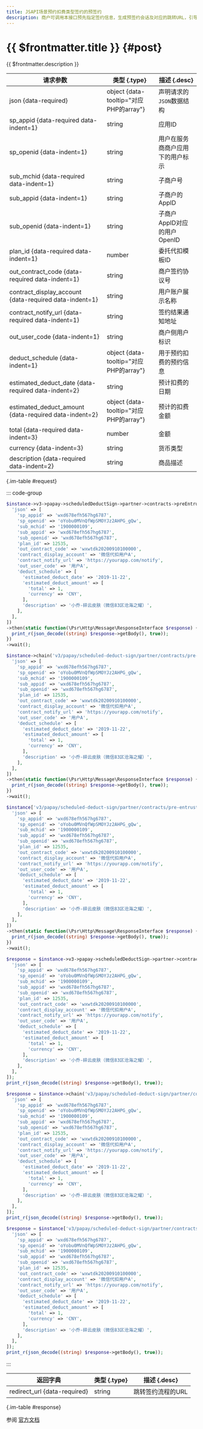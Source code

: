```yaml
---
title: JSAPI场景预约扣费类型签约的预签约
description: 商户可调用本接口预先指定签约信息，生成预签约会话及对应的跳转URL，引导用户在微信内访问跳转签约流程的URL跳转至微信支付的页面。
---
```


# {{ $frontmatter.title }} {#post}

{{ $frontmatter.description }}

| 请求参数 | 类型 {.type} | 描述 {.desc}
| --- | --- | ---
| json {data-required} | object {data-tooltip="对应PHP的array"} | 声明请求的`JSON`数据结构
| sp_appid {data-required data-indent=1} | string | 应用ID
| sp_openid {data-indent=1} | string | 用户在服务商商户应用下的用户标示
| sub_mchid {data-required data-indent=1} | string | 子商户号
| sub_appid {data-indent=1} | string | 子商户的AppID
| sub_openid {data-indent=1} | string | 子商户AppID对应的用户OpenID
| plan_id {data-required data-indent=1} | number | 委托代扣模板ID
| out_contract_code {data-required data-indent=1} | string | 商户签约协议号
| contract_display_account {data-required data-indent=1} | string | 用户账户展示名称
| contract_notify_url {data-required data-indent=1} | string | 签约结果通知地址
| out_user_code {data-indent=1} | string | 商户侧用户标识
| deduct_schedule {data-indent=1} | object {data-tooltip="对应PHP的array"} | 用于预约扣费的预约信息
| estimated_deduct_date {data-required data-indent=2} | string | 预计扣费的日期
| estimated_deduct_amount {data-required data-indent=2} | object {data-tooltip="对应PHP的array"} | 预计的扣费金额
| total {data-required data-indent=3} | number | 金额
| currency {data-indent=3} | string | 货币类型
| description {data-required data-indent=2} | string | 商品描述

{.im-table #request}

::: code-group

```php [异步纯链式]
$instance->v3->papay->scheduledDeductSign->partner->contracts->preEntrustSign->jsapi->postAsync([
  'json' => [
    'sp_appid' => 'wxd678efh567hg6787',
    'sp_openid' => 'oYobu0MVnQfWpSMOYJz2AHPG_gQw',
    'sub_mchid' => '1900000109',
    'sub_appid' => 'wxd678efh567hg6787',
    'sub_openid' => 'wxd678efh567hg6787',
    'plan_id' => 12535,
    'out_contract_code' => 'wxwtdk20200910100000',
    'contract_display_account' => '微信代扣用户A',
    'contract_notify_url' => 'https://yourapp.com/notify',
    'out_user_code' => '用户A',
    'deduct_schedule' => [
      'estimated_deduct_date' => '2019-11-22',
      'estimated_deduct_amount' => [
        'total' => 1,
        'currency' => 'CNY',
      ],
      'description' => '小乔-碎云皮肤（微信83区沧海之耀）',
    ],
  ],
])
->then(static function(\Psr\Http\Message\ResponseInterface $response) {
  print_r(json_decode((string) $response->getBody(), true));
})
->wait();
```

```php [异步声明式]
$instance->chain('v3/papay/scheduled-deduct-sign/partner/contracts/pre-entrust-sign/jsapi')->postAsync([
  'json' => [
    'sp_appid' => 'wxd678efh567hg6787',
    'sp_openid' => 'oYobu0MVnQfWpSMOYJz2AHPG_gQw',
    'sub_mchid' => '1900000109',
    'sub_appid' => 'wxd678efh567hg6787',
    'sub_openid' => 'wxd678efh567hg6787',
    'plan_id' => 12535,
    'out_contract_code' => 'wxwtdk20200910100000',
    'contract_display_account' => '微信代扣用户A',
    'contract_notify_url' => 'https://yourapp.com/notify',
    'out_user_code' => '用户A',
    'deduct_schedule' => [
      'estimated_deduct_date' => '2019-11-22',
      'estimated_deduct_amount' => [
        'total' => 1,
        'currency' => 'CNY',
      ],
      'description' => '小乔-碎云皮肤（微信83区沧海之耀）',
    ],
  ],
])
->then(static function(\Psr\Http\Message\ResponseInterface $response) {
  print_r(json_decode((string) $response->getBody(), true));
})
->wait();
```

```php [异步属性式]
$instance['v3/papay/scheduled-deduct-sign/partner/contracts/pre-entrust-sign/jsapi']->postAsync([
  'json' => [
    'sp_appid' => 'wxd678efh567hg6787',
    'sp_openid' => 'oYobu0MVnQfWpSMOYJz2AHPG_gQw',
    'sub_mchid' => '1900000109',
    'sub_appid' => 'wxd678efh567hg6787',
    'sub_openid' => 'wxd678efh567hg6787',
    'plan_id' => 12535,
    'out_contract_code' => 'wxwtdk20200910100000',
    'contract_display_account' => '微信代扣用户A',
    'contract_notify_url' => 'https://yourapp.com/notify',
    'out_user_code' => '用户A',
    'deduct_schedule' => [
      'estimated_deduct_date' => '2019-11-22',
      'estimated_deduct_amount' => [
        'total' => 1,
        'currency' => 'CNY',
      ],
      'description' => '小乔-碎云皮肤（微信83区沧海之耀）',
    ],
  ],
])
->then(static function(\Psr\Http\Message\ResponseInterface $response) {
  print_r(json_decode((string) $response->getBody(), true));
})
->wait();
```

```php [同步纯链式]
$response = $instance->v3->papay->scheduledDeductSign->partner->contracts->preEntrustSign->jsapi->post([
  'json' => [
    'sp_appid' => 'wxd678efh567hg6787',
    'sp_openid' => 'oYobu0MVnQfWpSMOYJz2AHPG_gQw',
    'sub_mchid' => '1900000109',
    'sub_appid' => 'wxd678efh567hg6787',
    'sub_openid' => 'wxd678efh567hg6787',
    'plan_id' => 12535,
    'out_contract_code' => 'wxwtdk20200910100000',
    'contract_display_account' => '微信代扣用户A',
    'contract_notify_url' => 'https://yourapp.com/notify',
    'out_user_code' => '用户A',
    'deduct_schedule' => [
      'estimated_deduct_date' => '2019-11-22',
      'estimated_deduct_amount' => [
        'total' => 1,
        'currency' => 'CNY',
      ],
      'description' => '小乔-碎云皮肤（微信83区沧海之耀）',
    ],
  ],
]);
print_r(json_decode((string) $response->getBody(), true));
```

```php [同步声明式]
$response = $instance->chain('v3/papay/scheduled-deduct-sign/partner/contracts/pre-entrust-sign/jsapi')->post([
  'json' => [
    'sp_appid' => 'wxd678efh567hg6787',
    'sp_openid' => 'oYobu0MVnQfWpSMOYJz2AHPG_gQw',
    'sub_mchid' => '1900000109',
    'sub_appid' => 'wxd678efh567hg6787',
    'sub_openid' => 'wxd678efh567hg6787',
    'plan_id' => 12535,
    'out_contract_code' => 'wxwtdk20200910100000',
    'contract_display_account' => '微信代扣用户A',
    'contract_notify_url' => 'https://yourapp.com/notify',
    'out_user_code' => '用户A',
    'deduct_schedule' => [
      'estimated_deduct_date' => '2019-11-22',
      'estimated_deduct_amount' => [
        'total' => 1,
        'currency' => 'CNY',
      ],
      'description' => '小乔-碎云皮肤（微信83区沧海之耀）',
    ],
  ],
]);
print_r(json_decode((string) $response->getBody(), true));
```

```php [同步属性式]
$response = $instance['v3/papay/scheduled-deduct-sign/partner/contracts/pre-entrust-sign/jsapi']->post([
  'json' => [
    'sp_appid' => 'wxd678efh567hg6787',
    'sp_openid' => 'oYobu0MVnQfWpSMOYJz2AHPG_gQw',
    'sub_mchid' => '1900000109',
    'sub_appid' => 'wxd678efh567hg6787',
    'sub_openid' => 'wxd678efh567hg6787',
    'plan_id' => 12535,
    'out_contract_code' => 'wxwtdk20200910100000',
    'contract_display_account' => '微信代扣用户A',
    'contract_notify_url' => 'https://yourapp.com/notify',
    'out_user_code' => '用户A',
    'deduct_schedule' => [
      'estimated_deduct_date' => '2019-11-22',
      'estimated_deduct_amount' => [
        'total' => 1,
        'currency' => 'CNY',
      ],
      'description' => '小乔-碎云皮肤（微信83区沧海之耀）',
    ],
  ],
]);
print_r(json_decode((string) $response->getBody(), true));
```

:::

| 返回字典 | 类型 {.type} | 描述 {.desc}
| --- | --- | ---
| redirect_url {data-required}| string | 跳转签约流程的URL

{.im-table #response}

参阅 [官方文档](https://pay.weixin.qq.com/docs/partner/apis/entrusted-payment/partner/partner-jsapi-scheduled-deduct-pre-sign.html)
